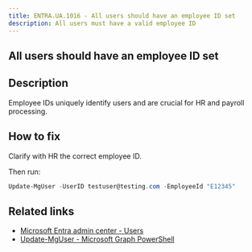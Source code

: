 ```yaml
---
title: ENTRA.UA.1016 - All users should have an employee ID set
description: All users must have a valid employee ID
---
```

## All users should have an employee ID set

## Description

Employee IDs uniquely identify users and are crucial for HR and payroll processing.

## How to fix

Clarify with HR the correct employee ID.

Then run:

```powershell
Update-MgUser -UserID testuser@testing.com -EmployeeId "E12345"
```

## Related links

- [Microsoft Entra admin center - Users](https://entra.microsoft.com/#view/Microsoft_AAD_UsersAndTenants/UserManagementMenuBlade/~/AllUsers/menuId/)
- [Update-MgUser - Microsoft Graph PowerShell](https://learn.microsoft.com/en-us/powershell/module/microsoft.graph.users/update-mguser)
